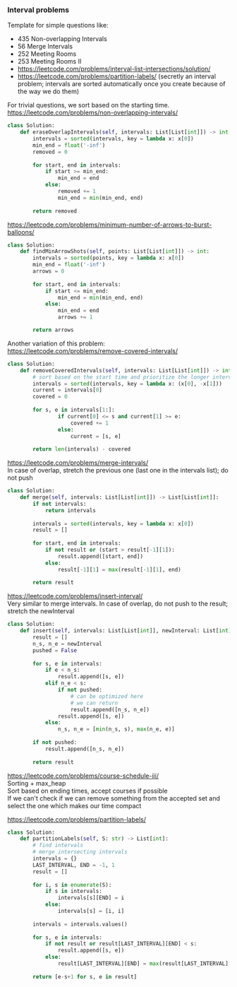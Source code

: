 ### Interval problems

Template for simple questions like: <br />
* 435 Non-overlapping Intervals 
* 56 Merge Intervals 
* 252 Meeting Rooms
* 253 Meeting Rooms II 
* https://leetcode.com/problems/interval-list-intersections/solution/ <br />
* https://leetcode.com/problems/partition-labels/ (secretly an interval problem; intervals are sorted automatically once you create because of the way we do them)

For trivial questions, we sort based on the starting time. <br />
https://leetcode.com/problems/non-overlapping-intervals/
```py
class Solution:
    def eraseOverlapIntervals(self, intervals: List[List[int]]) -> int:
        intervals = sorted(intervals, key = lambda x: x[0])
        min_end = float('-inf')
        removed = 0
        
        for start, end in intervals:
            if start >= min_end:
                min_end = end 
            else:
                removed += 1
                min_end = min(min_end, end)
        
        return removed
```
https://leetcode.com/problems/minimum-number-of-arrows-to-burst-balloons/
```py
class Solution:
    def findMinArrowShots(self, points: List[List[int]]) -> int:
        intervals = sorted(points, key = lambda x: x[0])
        min_end = float('-inf')
        arrows = 0
        
        for start, end in intervals:
            if start <= min_end:
                min_end = min(min_end, end)    
            else:
                min_end = end
                arrows += 1

        return arrows
```
Another variation of this problem: <br />
https://leetcode.com/problems/remove-covered-intervals/
```py
class Solution:
    def removeCoveredIntervals(self, intervals: List[List[int]]) -> int:
        # sort based on the start time and prioritize the longer interval
        intervals = sorted(intervals, key = lambda x: (x[0], -x[1]))
        current = intervals[0]
        covered = 0
        
        for s, e in intervals[1:]:
                if current[0] <= s and current[1] >= e:
                    covered += 1
                else:
                    current = [s, e]
        
        return len(intervals) - covered
```
https://leetcode.com/problems/merge-intervals/ <br />
In case of overlap, stretch the previous one (last one in the intervals list); do not push
```py
class Solution:
    def merge(self, intervals: List[List[int]]) -> List[List[int]]:
        if not intervals:
            return intervals
        
        intervals = sorted(intervals, key = lambda x: x[0])
        result = []
        
        for start, end in intervals:
            if not result or (start > result[-1][1]):
                result.append([start, end])
            else:
                result[-1][1] = max(result[-1][1], end)
                
        return result
```

https://leetcode.com/problems/insert-interval/ <br />
Very similar to merge intervals. In case of overlap, do not push to the result; stretch the newInterval
```py
class Solution:
    def insert(self, intervals: List[List[int]], newInterval: List[int]) -> List[List[int]]:
        result = []
        n_s, n_e = newInterval
        pushed = False
        
        for s, e in intervals:
            if e < n_s:
                result.append([s, e])
            elif n_e < s:
                if not pushed:
                    # can be optimized here 
                    # we can return 
                    result.append([n_s, n_e])
                result.append([s, e])
            else:
                n_s, n_e = [min(n_s, s), max(n_e, e)]
                
        if not pushed:
            result.append([n_s, n_e])
        
        return result
```
https://leetcode.com/problems/course-schedule-iii/ <br>
Sorting + max_heap <br />
Sort based on ending times, accept courses if possible <br />
If we can't check if we can remove something from the accepted set and select the one which makes our time compact

https://leetcode.com/problems/partition-labels/
```py
class Solution:
    def partitionLabels(self, S: str) -> List[int]:
        # find intervals
        # merge intersecting intervals
        intervals = {}
        LAST_INTERVAL, END = -1, 1
        result = []
        
        for i, s in enumerate(S):
            if s in intervals:
                intervals[s][END] = i
            else:
                intervals[s] = [i, i]
        
        intervals = intervals.values()
        
        for s, e in intervals:
            if not result or result[LAST_INTERVAL][END] < s:
                result.append([s, e])
            else:
                result[LAST_INTERVAL][END] = max(result[LAST_INTERVAL][END], e)
        
        return [e-s+1 for s, e in result]
```
